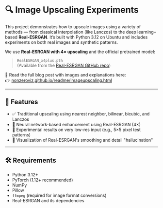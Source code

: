 # 🔍 Image Upscaling Experiments

This project demonstrates how to upscale images using a variety of methods — from classical interpolation (like Lanczos) to the deep learning–based **Real-ESRGAN**. It’s built with Python 3.12 on Ubuntu and includes experiments on both real images and synthetic patterns.

We use **Real-ESRGAN with 4× upscaling** and the official pretrained model:

> `RealESRGAN_x4plus.pth`  
> (Available from the [Real-ESRGAN GitHub repo](https://github.com/xinntao/Real-ESRGAN))

📖 Read the full blog post with images and explanations here:  
👉 [nonzeroviz.github.io/readme/imageupscaling.html](https://nonzeroviz.github.io/readme/imageupscaling.html)

---

## 🚀 Features

- ✅ Traditional upscaling using nearest neighbor, bilinear, bicubic, and Lanczos
- 🧠 Neural network-based enhancement using Real-ESRGAN (4×)
- 🧪 Experimental results on very low-res input (e.g., 5×5 pixel test patterns)
- 🎨 Visualization of Real-ESRGAN's smoothing and detail "hallucination"

---

## 🛠️ Requirements

- Python 3.12+
- PyTorch (1.12+ recommended)
- NumPy
- Pillow
- `ffmpeg` (required for image format conversions)
- Real-ESRGAN and its dependencies